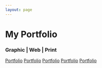 ```yaml
---
layout: page
---
```


# My Portfolio

### Graphic | Web | Print

<a href="{{ site.baseurl }}/portfolio1">Portfolio</a>
<a href="{{ site.baseurl }}/portfolio2">Portfolio</a>
<a href="{{ site.baseurl }}/portfolio3">Portfolio</a>
<a href="{{ site.baseurl }}/portfolio4">Portfolio</a>
<a href="{{ site.baseurl }}/portfolio5">Portfolio</a>
